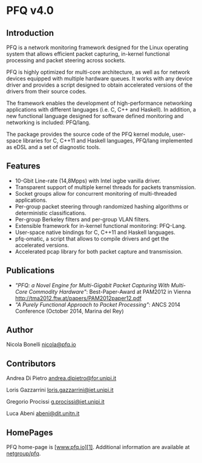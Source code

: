 PFQ v4.0 
========

Introduction
------------

PFQ is a network monitoring framework designed for the Linux operating system 
that allows efficient packet capturing, in-kernel functional processing and packet 
steering across sockets. 

PFQ is highly optimized for multi-core architecture, as well as for network 
devices equipped with multiple hardware queues. It works with any device
driver and provides a script designed to obtain accelerated versions of the drivers 
from their source codes.

The framework enables the development of high-performance networking applications 
with different languages (i.e. C, C++ and Haskell). In addition, a new functional language 
designed for software defined monitoring and networking is included: PFQ/lang.

The package provides the source code of the PFQ kernel module, user-space libraries 
for C, C++11 and Haskell languages, PFQ/lang implemented as eDSL and a set of diagnostic tools.

Features
--------

* 10-Gbit Line-rate (14,8Mpps) with Intel ixgbe vanilla driver.
* Transparent support of multiple kernel threads for packets transmission.
* Socket groups allow for concurrent monitoring of multi-threaded applications.
* Per-group packet steering through randomized hashing algorithms or deterministic classifications.
* Per-group Berkeley filters and per-group VLAN filters.
* Extensible framework for in-kernel functional monitoring: PFQ-Lang. 
* User-space native bindings for C, C++11 and Haskell languages.
* pfq-omatic, a script that allows to compile drivers and get the accelerated versions.
* Accelerated pcap library for both packet capture and transmission.

Publications
------------

* _"PFQ: a Novel Engine for Multi-Gigabit Packet Capturing With Multi-Core Commodity Hardware"_: Best-Paper-Award at PAM2012 in Vienna http://tma2012.ftw.at/papers/PAM2012paper12.pdf
* _"A Purely Functional Approach to Packet Processing"_: ANCS 2014 Conference (October 2014, Marina del Rey) 

Author
------

Nicola Bonelli <nicola@pfq.io>  

Contributors
------------

Andrea Di Pietro <andrea.dipietro@for.unipi.it>  

Loris Gazzarrini <loris.gazzarrini@iet.unipi.it>  

Gregorio Procissi <g.procissi@iet.unipi.it>

Luca Abeni <abeni@dit.unitn.it>


HomePages
---------

PFQ home-page is [www.pfq.io][1]. Additional information are available at [netgroup/pfq][2].


[1]: http://www.pfq.io
[2]: http://netgroup.iet.unipi.it/software/pfq/
